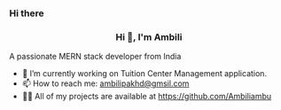 ### Hi there

 <h3 align="center"> Hi 👋, I'm Ambili </h3>  
 
A passionate MERN stack developer from India<br/>
- 🔭 I’m currently working on Tuition Center Management application.
- 📫 How to reach me: ambilipakhd@gmsil.com
- 👨‍💻 All of my projects are available at https://github.com/Ambiliambu  

